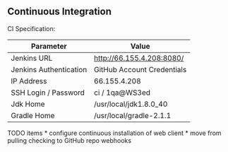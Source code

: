 
Continuous Integration
----------------------

CI Specification:

 Parameter    | Value
 -------------|------------------
 Jenkins URL  | http://66.155.4.208:8080/
 Jenkins Authentication | GitHub Account Credentials
 IP Address   | 66.155.4.208
 SSH Login / Password | ci / 1qa@WS3ed
 Jdk Home     | /usr/local/jdk1.8.0_40
 Gradle Home  | /usr/local/gradle-2.1.1
 
TODO items
    * configure continuous installation of web client
    * move from pulling checking to GitHub repo webhooks